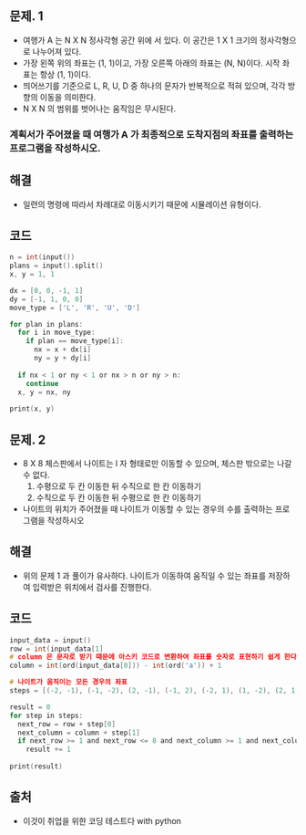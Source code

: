 문제. 1
-----
- 여행가 A 는 N X N 정사각형 공간 위에 서 있다. 이 공간은 1 X 1 크기의 정사각형으로 나누어져 있다.
- 가장 왼쪽 위의 좌표는 (1, 1)이고, 가장 오른쪽 아래의 좌표는 (N, N)이다. 시작 좌표는 항상 (1, 1)이다.
- 띄어쓰기를 기준으로 L, R, U, D 중 하나의 문자가 반복적으로 적혀 있으며, 각각 방향의 이동을 의미한다.
- N X N 의 범위를 벗어나는 움직임은 무시된다.
### 계획서가 주어졌을 때 여행가 A 가 최종적으로 도착지점의 좌표를 출력하는 프로그램을 작성하시오.

해결
-----
- 일련의 명령에 따라서 차례대로 이동시키기 때문에 시뮬레이션 유형이다.

코드
-----
```C
n = int(input())
plans = input().split()
x, y = 1, 1

dx = [0, 0, -1, 1]
dy = [-1, 1, 0, 0]
move_type = ['L', 'R', 'U', 'D']

for plan in plans:
  for i in move_type:
    if plan == move_type[i]:
      nx = x + dx[i]
      ny = y + dy[i]
  
  if nx < 1 or ny < 1 or nx > n or ny > n:
    continue
  x, y = nx, ny
  
print(x, y)
```

문제. 2
----- 
- 8 X 8 체스판에서 나이트는 l 자 형태로만 이동할 수 있으며, 체스판 밖으로는 나갈 수 없다.
  1. 수평으로 두 칸 이동한 뒤 수직으로 한 칸 이동하기
  2. 수직으로 두 칸 이동한 뒤 수평으로 한 칸 이동하기
- 나이트의 위치가 주어졌을 때 나이트가 이동할 수 있는 경우의 수를 출력하는 프로그램을 작성하시오

해결 
-----
- 위의 문제 1 과 풀이가 유사하다. 나이트가 이동하여 움직일 수 있는 좌표를 저장하여 입력받은 위치에서 검사를 진행한다.

코드 
-----
```C
input_data = input()
row = int(input_data[1]
# column 은 문자로 받기 때문에 아스키 코드로 변환하여 좌표를 숫자로 표현하기 쉽게 한다.
column = int(ord(input_data[0])) - int(ord('a')) + 1

# 나이트가 움직이는 모든 경우의 좌표
steps = [(-2, -1), (-1, -2), (2, -1), (-1, 2), (-2, 1), (1, -2), (2, 1), (1, 2)]

result = 0
for step in steps:
  next_row = row + step[0]
  next_column = column + step[1]
  if next_row >= 1 and next_row <= 8 and next_column >= 1 and next_column <= 8
    result += 1
    
print(result)
```

출처
-----
- 이것이 취업을 위한 코딩 테스트다 with python
